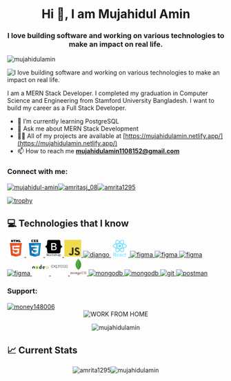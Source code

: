 <h1 align="center">Hi 👋, I am Mujahidul Amin</h1>
<h3 align="center">I love building software and working on various technologies to make an impact on real life.</h3>

<p align="left"> <img src="https://komarev.com/ghpvc/?username=mujahidulamin&label=Profile%20views&color=0e75b6&style=flat" alt="mujahidulamin" /> </p>

![I love building software and working on various technologies to make an impact on real life.](https://i.ibb.co/gjKhj3s/2020-03-11-18-56-14-947.jpg)

I am a MERN Stack Developer. I completed my graduation in Computer Science and Engineering from Stamford University Bangladesh.  I want to build my career as a Full Stack Developer.

- 🌱 I’m currently learning PostgreSQL 
- 💬 Ask me about MERN Stack Development
- 👨‍💻 All of my projects are available at [https://mujahidulamin.netlify.app/](https://mujahidulamin.netlify.app/)
- 📫 How to reach me **mujahidulamin1108152@gmail.com**


<h3 align="left">Connect with me:</h3>
<p align="left">
<a href="https://www.linkedin.com/in/mujahidul-amin/" target="blank"><img align="center" src="https://raw.githubusercontent.com/rahuldkjain/github-profile-readme-generator/master/src/images/icons/Social/linked-in-alt.svg" alt="mujahidul-amin" height="30" width="40" /><a href="https://www.facebook.com/mujahidul.amin" target="blank"><img align="center" src="https://raw.githubusercontent.com/rahuldkjain/github-profile-readme-generator/master/src/images/icons/Social/facebook.svg" alt="amritasj_08" height="30" width="40" /><a href="https://github.com/mujahidulamin" target="blank"><img align="center" src="https://raw.githubusercontent.com/rahuldkjain/github-profile-readme-generator/master/src/images/icons/Social/github.svg" alt="amrita1295" height="30" width="40" /></a></a></p>

[![trophy](https://github-profile-trophy.vercel.app/?username=mujahidulamin)](https://github.com/ryo-ma/github-profile-trophy)


## :computer: Technologies that I know
<p align="left"> 
<a href="https://www.w3.org/html/" target="_blank" rel="noreferrer"> 
<img src="https://raw.githubusercontent.com/devicons/devicon/master/icons/html5/html5-original-wordmark.svg" alt="html5" width="40" height="40"/>  
<a href="https://www.w3schools.com/css/" target="_blank" rel="noreferrer"> 
<img src="https://raw.githubusercontent.com/devicons/devicon/master/icons/css3/css3-original-wordmark.svg" alt="css3" width="40" height="40"/>
<a href="https://getbootstrap.com" target="_blank" rel="noreferrer"> 
<img src="https://raw.githubusercontent.com/devicons/devicon/master/icons/bootstrap/bootstrap-plain-wordmark.svg" alt="bootstrap" width="40" height="40"/> 
<a href="https://developer.mozilla.org/en-US/docs/Web/JavaScript" target="_blank" rel="noreferrer"> <img src="https://raw.githubusercontent.com/devicons/devicon/master/icons/javascript/javascript-original.svg" alt="javascript" width="40" height="40"/> </a>
<a href="https://tailwindcss.com/" target="_blank" rel="noreferrer"> <img src="https://upload.wikimedia.org/wikipedia/commons/d/d5/Tailwind_CSS_Logo.svg" alt="django" width="40" height="40"/> </a> 
<a href="https://reactjs.org/" target="_blank" rel="noreferrer"> <img src="https://raw.githubusercontent.com/devicons/devicon/master/icons/react/react-original-wordmark.svg" alt="react" width="40" height="40"/> </a>
<a href="https://nextjs.org/" target="_blank" rel="noreferrer"> <img src="https://testrigor.com/wp-content/uploads/2023/04/nextjs-logo-square.png" alt="figma" width="40" height="40"/> </a>
<a href="https://firebase.google.com/" target="_blank" rel="noreferrer"> <img src="https://cdn.dribbble.com/users/528264/screenshots/3140440/firebase_logo.png" alt="figma" width="40" height="40"/> </a>
<a href="https://redux.js.org/" target="_blank" rel="noreferrer"> <img src="https://d33wubrfki0l68.cloudfront.net/0834d0215db51e91525a25acf97433051f280f2f/c30f5/img/redux.svg" alt="figma" width="40" height="40"/> </a>
<a href="https://www.typescriptlang.org/" target="_blank" rel="noreferrer"> <img src="https://w7.pngwing.com/pngs/915/519/png-transparent-typescript-hd-logo-thumbnail.png" alt="figma" width="40" height="40"/> </a>
<a href="https://nodejs.org" target="_blank" rel="noreferrer"> <img src="https://raw.githubusercontent.com/devicons/devicon/master/icons/nodejs/nodejs-original-wordmark.svg" alt="nodejs" width="40" height="40"/> </a>
<a href="https://expressjs.com" target="_blank" rel="noreferrer"> <img src="https://raw.githubusercontent.com/devicons/devicon/master/icons/express/express-original-wordmark.svg" alt="express" width="40" height="40"/> </a>  
<a href="https://www.mongodb.com/" target="_blank" rel="noreferrer"> <img src="https://raw.githubusercontent.com/devicons/devicon/master/icons/mongodb/mongodb-original-wordmark.svg" alt="mongodb" width="40" height="40"/> </a>
<a href="https://www.postgresql.org/" target="_blank" rel="noreferrer"> <img src="https://upload.wikimedia.org/wikipedia/commons/thumb/2/29/Postgresql_elephant.svg/1200px-Postgresql_elephant.svg.png" alt="mongodb" width="40" height="40"/> </a>
<a href="https://www.prisma.io/" target="_blank" rel="noreferrer"> <img src="https://prismalens.vercel.app/header/logo-dark.svg" alt="mongodb" width="40" height="40"/> </a>
<a href="https://git-scm.com/" target="_blank" rel="noreferrer"> <img src="https://www.vectorlogo.zone/logos/git-scm/git-scm-icon.svg" alt="git" width="40" height="40"/> </a>   
<a href="https://postman.com" target="_blank" rel="noreferrer"> <img src="https://www.vectorlogo.zone/logos/getpostman/getpostman-icon.svg" alt="postman" width="40" height="40"/> </a></p>


<h3 align="left">Support:</h3>
<a href="https://www.buymeacoffee.com/money148006"> <img align="center" src="https://cdn.buymeacoffee.com/buttons/v2/default-yellow.png" height="50" width="210" alt="money148006" /></a>

<div align="center" > <img  src="https://user-images.githubusercontent.com/56605853/196895744-701ea3d3-2a7e-44cf-ac56-4f076530793d.gif" alt="WORK FROM HOME" width="460" height="300"/>
</div>


<p align="center"><img  src="https://github-readme-stats.vercel.app/api/top-langs?username=mujahidulamin&show_icons=true&locale=en&layout=compact&theme=radical" alt="mujahidulamin"  width="520" height="200"  /> 


## :chart_with_upwards_trend: Current Stats

<p align="center"><img  src="https://github-readme-stats.vercel.app/api?username=mujahidulamin&show_icons=true&locale=en&theme=radical" alt="amrita1295" width="520" height="200"><img src="https://github-readme-streak-stats.herokuapp.com/?user=mujahidulamin&theme=aura&fire=EB5454" alt="mujahidulamin"  width="520" height="300" /></p>


 
